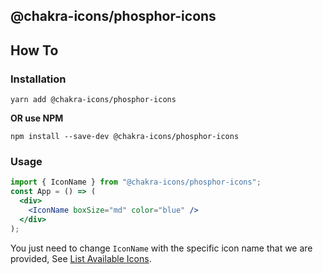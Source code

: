 ## @chakra-icons/phosphor-icons

## How To

### Installation

```console
yarn add @chakra-icons/phosphor-icons
```

**OR use NPM**

```console
npm install --save-dev @chakra-icons/phosphor-icons
```

### Usage

```jsx
import { IconName } from "@chakra-icons/phosphor-icons";
const App = () => (
  <div>
    <IconName boxSize="md" color="blue" />
  </div>
);
```

You just need to change `IconName` with the specific icon name that we are provided, See [List Available Icons](https://github.com/kodingdotninja/chakra-icons/tree/main/packages/@chakra-icons/phosphor-icons/snapshot.json).

